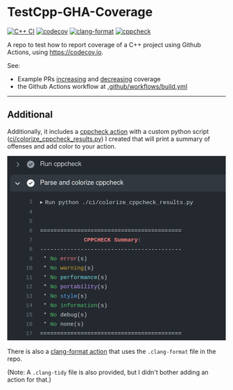 # TestCpp-GHA-Coverage

[![C++ CI](https://github.com/jmarrec/TestCpp-GHA-Coverage/actions/workflows/build.yml/badge.svg)](https://github.com/jmarrec/TestCpp-GHA-Coverage/actions/workflows/build.yml)
[![codecov](https://codecov.io/gh/jmarrec/TestCpp-GHA-Coverage/branch/main/graph/badge.svg?token=CZCY313ERT)](https://codecov.io/gh/jmarrec/TestCpp-GHA-Coverage)
[![clang-format](https://github.com/jmarrec/TestCpp-GHA-Coverage/actions/workflows/clang-format-check.yml/badge.svg)](https://github.com/jmarrec/TestCpp-GHA-Coverage/actions/workflows/clang-format-check.yml)
[![cppcheck](https://github.com/jmarrec/TestCpp-GHA-Coverage/actions/workflows/cppcheck.yml/badge.svg)](https://github.com/jmarrec/TestCpp-GHA-Coverage/actions/workflows/cppcheck.yml)

A repo to test how to report coverage of a C++ project using Github Actions, using https://codecov.io.

See:
* Example PRs [increasing](https://github.com/jmarrec/TestCpp-GHA-Coverage/pull/1) and [decreasing](https://github.com/jmarrec/TestCpp-GHA-Coverage/pull/2) coverage
* the Github Actions workflow at [.github/workflows/build.yml](.github/workflows/build.yml)

----

## Additional

Additionally, it includes a [cppcheck action](.github/workflows/cppcheck.yml) with a custom python script ([ci/colorize_cppcheck_results.py](./ci/colorize_cppcheck_results.py)) I created that will print a summary of offenses and add color to your action.

![cppcheck](./docs/cppcheck.png)

There is also a [clang-format action](.github/workflows/clang-format-check.yml) that uses the `.clang-format` file in the repo.

(Note: A `.clang-tidy` file is also provided, but I didn't bother adding an action for that.)
